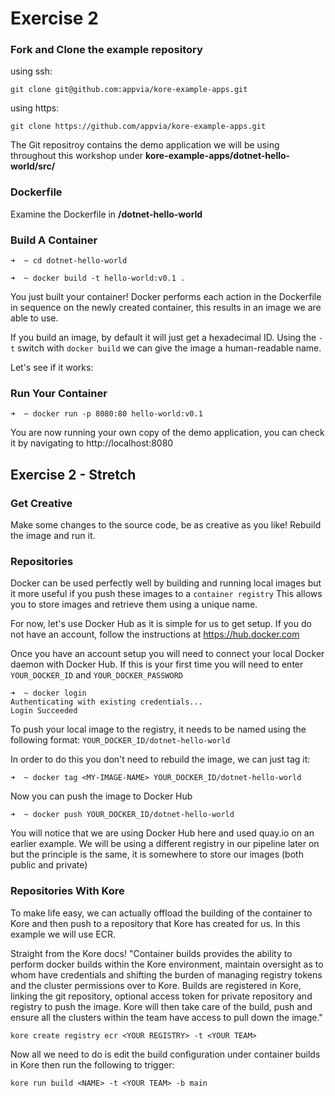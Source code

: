 # Exercise 2

### Fork and Clone the example repository

using ssh:

```
git clone git@github.com:appvia/kore-example-apps.git
```

using https:

```
git clone https://github.com/appvia/kore-example-apps.git
```

The Git repositroy contains the demo application we will be using throughout this workshop under **kore-example-apps/dotnet-hello-world/src/**

### Dockerfile

Examine the Dockerfile in **/dotnet-hello-world**

### Build A Container

```
➜  ~ cd dotnet-hello-world

➜  ~ docker build -t hello-world:v0.1 .
```

You just built your container! Docker performs each action in the Dockerfile in sequence on the newly created container, this results in an image we are able to use.

If you build an image, by default it will just get a hexadecimal ID. Using the `-t` switch with `docker build` we can give the image a human-readable name.

Let's see if it works:

### Run Your Container

```
➜  ~ docker run -p 8080:80 hello-world:v0.1
```

You are now running your own copy of the demo application, you can check it by navigating to http://localhost:8080

## Exercise 2 - Stretch

### Get Creative

Make some changes to the source code, be as creative as you like! Rebuild the image and run it.

### Repositories

Docker can be used perfectly well by building and running local images but it more useful if you push these images to a `container registry` This allows you to store images and retrieve them using a unique name.

For now, let's use Docker Hub as it is simple for us to get setup. If you do not have an account, follow the instructions at https://hub.docker.com

Once you have an account setup you will need to connect your local Docker daemon with  Docker Hub. If this is your first time you will need to enter `YOUR_DOCKER_ID` and `YOUR_DOCKER_PASSWORD`

```
➜  ~ docker login
Authenticating with existing credentials...
Login Succeeded
```

To push your local image to the registry, it needs to be named using the following format: `YOUR_DOCKER_ID/dotnet-hello-world`

In order to do this you don't need to rebuild the image, we can just tag it:

```
➜  ~ docker tag <MY-IMAGE-NAME> YOUR_DOCKER_ID/dotnet-hello-world
```

Now you can push the image to Docker Hub

```
➜  ~ docker push YOUR_DOCKER_ID/dotnet-hello-world
```

You will notice that we are using Docker Hub here and used quay.io on an earlier example. We will be using a different registry in our pipeline later on but the principle is the same, it is somewhere to store our images (both public and private)

### Repositories With Kore

To make life easy, we can actually offload the building of the container to Kore and then push to a repository that Kore has created for us. In this example we will use ECR.

Straight from the Kore docs! "Container builds provides the ability to perform docker builds within the Kore environment, maintain oversight as to whom have credentials and shifting the burden of managing registry tokens and the cluster permissions over to Kore. Builds are registered in Kore, linking the git repository, optional access token for private repository and registry to push the image. Kore will then take care of the build, push and ensure all the clusters within the team have access to pull down the image."

```
kore create registry ecr <YOUR REGISTRY> -t <YOUR TEAM>
```

Now all we need to do is edit the build configuration under container builds in Kore then run the following to trigger:

```
kore run build <NAME> -t <YOUR TEAM> -b main
```
